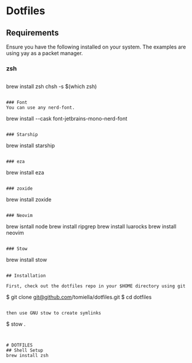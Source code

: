 # Dotfiles

## Requirements

Ensure you have the following installed on your system. The examples are using yay as a packet manager.

### zsh
```
```
brew install zsh
chsh -s $(which zsh)
```

### Font
You can use any nerd-font.
```
brew install --cask font-jetbrains-mono-nerd-font
```

### Starship
```
brew install starship
```

### eza
```
brew install eza
```

### zoxide
```
brew install zoxide
```

### Neovim
```
brew isntall node
brew install ripgrep
brew install luarocks
brew install neovim
```

### Stow
```
brew install stow
```

## Installation

First, check out the dotfiles repo in your $HOME directory using git

```
$ git clone git@github.com/tomiella/dotfiles.git
$ cd dotfiles
```

then use GNU stow to create symlinks

```
$ stow .
```


# DOTFILES
## Shell Setup
brew install zsh


